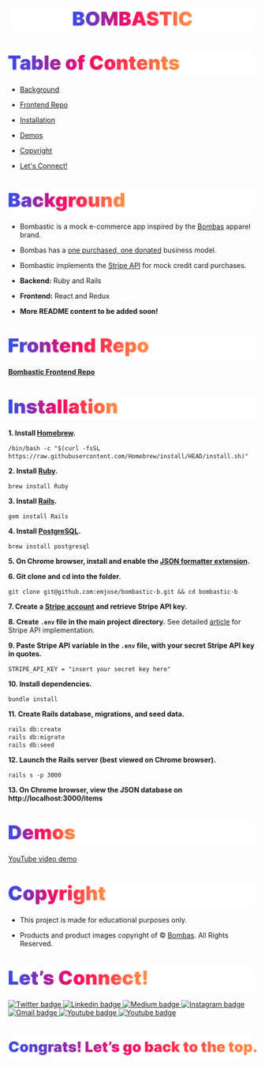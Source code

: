 <p id="bombastic"><p>

<!-- ![Bombastic](headers/inter-center-bombastic.png)  -->

<a href=#table-of-contents>![Bombastic](Assets/inter-bombastic.png)</a>

#

<p id="table-of-contents"><p>

<a href=#table-of-contents>![Table of Contents](Assets/inter-toc.png)</a>

-   [Background](#background)

-   [Frontend Repo](#frontend-repo)
<!-- -   [Technologies](#technologies)
-   [Getting Started](#getting-started) -->
-   [Installation](#installation)
<!-- -   [Features](#features)
-   [Domain Model](#domain-model) -->
-   [Demos](#demos)

-   [Copyright](#copyright)

-   [Let's Connect!](#lets-connect)

#

<p id="background"><p>

<a href=#background>![Background](Assets/inter-background.png)</a>

-   Bombastic is a mock e-commerce app inspired by the [Bombas](https://bombas.com/) apparel brand.

-   Bombas has a [one purchased, one donated](https://bombas.com/pages/giving-back?campignid=1392646001&adgroupid=54889553717&targetid=kwd-300272104456&matchtype=b&network=g&device=c&keywords=%2Bbombas&creative=597211240056&gclid=CjwKCAjww8mWBhABEiwAl6-2Rf62a6fGVfHkT6iwJzB0GyxsjRgync2nfUROlT1dQ8h1NNeeoFtGzRoCsHoQAvD_BwE) business model.

-   Bombastic implements the [Stripe API](https://stripe.com/docs/keys) for mock credit card purchases.

-   **Backend:** Ruby and Rails

-   **Frontend:** React and Redux

-   **More README content to be added soon!**

#

<p id="frontend-repo"><p>

<a href=#frontend-repo>![Frontend Repo](Assets/inter-frontend-repo.png)</a>

**[Bombastic Frontend Repo](https://github.com/emjose/bombastic-f/)**

<!-- #

<p id="technologies"><p>

<a href=#technologies>![Technologies](Assets/inter-technologies.png)</a>

-   lorem

-   lorem

-   lorem

#

<p id="getting-started"><p>

<a href=#getting-started>![Getting Started](Assets/inter-getting-started.png)</a>

-   lorem

-   lorem

-   lorem -->

#

<p id="installation"><p>

<a href=#installation>![Installation](Assets/inter-installation.png)</a>

**1. Install [Homebrew](https://brew.sh/).**

```
/bin/bash -c "$(curl -fsSL https://raw.githubusercontent.com/Homebrew/install/HEAD/install.sh)"
```

**2. Install [Ruby](https://www.ruby-lang.org/en/).**

```
brew install Ruby
```

**3. Install [Rails](https://rubyonrails.org/).**

```
gem install Rails
```

**4. Install [PostgreSQL](https://www.postgresql.org/).**

```
brew install postgresql
```

**5. On Chrome browser, install and enable the [JSON formatter extension](https://chrome.google.com/webstore/detail/json-formatter/bcjindcccaagfpapjjmafapmmgkkhgoa?hl=en).**

**6. Git clone and cd into the folder.**

```
git clone git@github.com:emjose/bombastic-b.git && cd bombastic-b
```

**7. Create a [Stripe account](https://medium.com/@gaidaescobar/using-stripe-api-with-react-and-ruby-b50c533a697f) and retrieve Stripe API key.**

**8. Create `.env` file in the main project directory.** See detailed [article](https://medium.com/@gaidaescobar/using-stripe-api-with-react-and-ruby-b50c533a697f) for Stripe API implementation.

**9. Paste Stripe API variable in the `.env` file, with your secret Stripe API key in quotes.**

```
STRIPE_API_KEY = "insert your secret key here"
```

**10. Install dependencies.**

```
bundle install
```

**11. Create Rails database, migrations, and seed data.**

```
rails db:create
rails db:migrate
rails db:seed
```

**12. Launch the Rails server (best viewed on Chrome browser).**

```
rails s -p 3000
```

**13. On Chrome browser, view the JSON database on http://localhost:3000/items**

<!-- #

<p id="features"><p>

<a href=#features>![Features](Assets/inter-features.png)</a>

-   lorem

-   lorem

-   lorem

#

<p id="domain-model"><p>

<a href=#domain-model>![Domain Model](Assets/inter-domain-model.png)</a>

-   lorem

-   lorem

-   lorem -->

#

<p id="demos"><p>

<a href=#demos>![Demos](Assets/inter-demos.png)</a>

[YouTube video demo](https://youtu.be/qo_YDasFpkM)

#

<p id="copyright"><p>

<a href=#copyright>![Copyright](Assets/inter-copyright.png)</a>

-   This project is made for educational purposes only.

-   Products and product images copyright of © [Bombas](https://bombas.com/). All Rights Reserved.

#

<p id="lets-connect"><p>

<a href=#lets-connect>![Let's Connect](Assets/inter-lets-connect.png)</a>

<p><a href="https://twitter.com/Emmanuel_Labor"><img src="https://img.shields.io/badge/twitter-%231DA1F2.svg?&style=for-the-badge&logo=twitter&logoColor=white" height=30 width=90 alt="Twitter badge"> <a href="https://www.linkedin.com/in/emmanuelpjose/"><img src="https://img.shields.io/badge/linkedin-%230064e7.svg?&style=for-the-badge&logo=linkedin&logoColor=white" height=30 width=90 alt="Linkedin badge"> <a href="https://emmanueljose.medium.com/"><img src="https://img.shields.io/badge/medium-%238700f5.svg?&style=for-the-badge&logo=medium&logoColor=white" height=30 width=90 alt="Medium badge"> <a href="https://www.instagram.com/emmanuel_jose/"><img src="https://img.shields.io/badge/instagram-%23ff0077.svg?&style=for-the-badge&logo=instagram&logoColor=white" height=30 width=90 alt="Instagram badge"> <a href="mailto:emjose@gmail.com"><img src="https://img.shields.io/badge/gmail-%23fd1745.svg?&style=for-the-badge&logo=gmail&logoColor=white" height=30 width=90 alt="Gmail badge"> <a href="https://www.youtube.com/channel/UCQdqFg-_J83jn9xJRd1W3tQ/videos"><img src="https://img.shields.io/badge/youtube-%23FF0000.svg?&style=for-the-badge&logo=youtube&logoColor=white" height=30 width=90 alt="Youtube badge"> <a href="https://github.com/emjose"><img src="https://img.shields.io/badge/github-%23ff8e44.svg?&style=for-the-badge&logo=github&logoColor=white" height=30 width=90 alt="Youtube badge"></p>

#

<a href=#bombastic>![Back to Top](Assets/inter-congrats.png)</a>

<!-- # README

This README would normally document whatever steps are necessary to get the
application up and running.

Things you may want to cover:

* Ruby version

* System dependencies

* Configuration

* Database creation

* Database initialization

* How to run the test suite

* Services (job queues, cache servers, search engines, etc.)

* Deployment instructions

* ... -->
